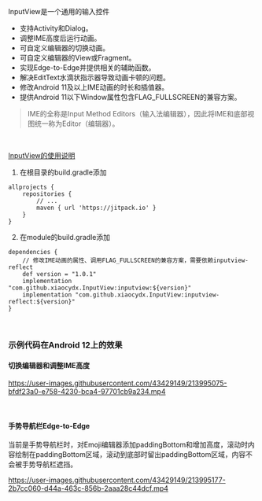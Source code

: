 InputView是一个通用的输入控件
* 支持Activity和Dialog。
* 调整IME高度后运行动画。
* 可自定义编辑器的切换动画。
* 可自定义编辑器的View或Fragment。
* 实现Edge-to-Edge并提供相关的辅助函数。
* 解决EditText水滴状指示器导致动画卡顿的问题。  
* 修改Android 11及以上IME动画的时长和插值器。
* 提供Android 11以下Window属性包含FLAG_FULLSCREEN的兼容方案。
> IME的全称是Input Method Editors（输入法编辑器），因此将IME和底部视图统一称为Editor（编辑器）。
<br/> 

[InputView的使用说明](https://www.yuque.com/u12192380/khwdgb/pi0b7rdhvr16z7gm)

1. 在根目录的build.gradle添加
```
allprojects {
    repositories {
        // ...
        maven { url 'https://jitpack.io' }
    }
}
```

2. 在module的build.gradle添加
```
dependencies {
    // 修改IME动画的属性、调用FLAG_FULLSCREEN的兼容方案，需要依赖inputview-reflect
    def version = "1.0.1"
    implementation "com.github.xiaocydx.InputView:inputview:${version}"
    implementation "com.github.xiaocydx.InputView:inputview-reflect:${version}"
}
```

&nbsp;
### 示例代码在Android 12上的效果
#### 切换编辑器和调整IME高度
https://user-images.githubusercontent.com/43429149/213995075-bfdf23a0-e758-4230-bca4-97701cb9a234.mp4

&nbsp;
#### 手势导航栏Edge-to-Edge
当前是手势导航栏时，对Emoji编辑器添加paddingBottom和增加高度，滚动时内容绘制在paddingBottom区域，滚动到底部时留出paddingBottom区域，内容不会被手势导航栏遮挡。

https://user-images.githubusercontent.com/43429149/213995177-2b7cc060-d44a-463c-856b-2aaa28c44dcf.mp4
